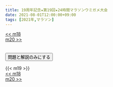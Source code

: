 ```yaml
---
title: 19周年記念★第19回★24時間マラソンウミガメ大会
date: 2021-08-01T12:00:00+09:00
tags: [2021年,マラソン]
---
```

<div class="th_left"><a href="../m18"><< m18</a></div>
<div class="th_right"><a href="../m20">m20 >></a></div>
<br><br>
<script src="../../js/cupsoup.js"></script>
<form>
<input type="button" value="問題と解説のみにする" onClick="toggleCupsoup()">
</form>
{{< m19 >}}
<div class="th_left"><a href="../m18"><< m18</a></div>
<div class="th_right"><a href="../m20">m20 >></a></div>